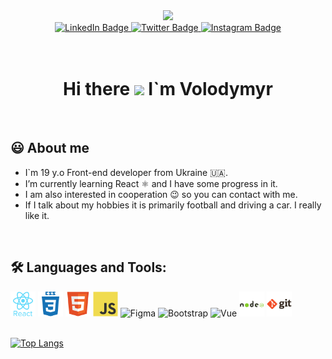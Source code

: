 <div id="header" align="center">
  <img src="https://media.giphy.com/media/M9gbBd9nbDrOTu1Mqx/giphy.gif" width="200"/>
</div>

<div id="badges" align="center">
  <a href="https://www.linkedin.com/in/volodymyr-pindak-984758222" target="_blank">
    <img src="https://img.shields.io/badge/LinkedIn-blue?style=for-the-badge&logo=linkedin&logoColor=white" alt="LinkedIn Badge"/>
  </a>
  <a href="https://twitter.com/i_amvova" target="_blank">
    <img src="https://img.shields.io/badge/Twitter-blue?style=for-the-badge&logo=twitter&logoColor=white" alt="Twitter Badge"/>
  </a>
  <a href="https://www.instagram.com/i.amvova/" target="_blank">
    <img src="https://upload.wikimedia.org/wikipedia/commons/thumb/e/e7/Instagram_logo_2016.svg/768px-Instagram_logo_2016.svg.png" width="28" alt="Instagram Badge"/>
  </a><br />
  <img src="https://komarev.com/ghpvc/?username=your-github-iamvova&style=flat-square&color=blue" alt=""/>
</div>


<br />
<h1 align="center">Hi there <img src="https://github.com/TheDudeThatCode/TheDudeThatCode/blob/master/Assets/Hi.gif" width="3%">  I`m Volodymyr</h1>

<br />

## 😃 About me
<ul>
  <li>I`m 19 y.o Front-end developer from Ukraine 🇺🇦. </li>
  <li>I’m currently learning React ⚛️ and I have some progress in it. </li>
  <li>I am also interested in cooperation 😉 so you can contact with me. </li>
  <li>If I talk about my hobbies it is primarily football and driving a car. I really like it.</li>
</ul>

<br />

## 🛠️ Languages and Tools:
<div>
  <img src="https://github.com/devicons/devicon/blob/master/icons/react/react-original-wordmark.svg" title="React" alt="React" width="40" height="40"/>
  <img src="https://github.com/devicons/devicon/blob/master/icons/css3/css3-plain-wordmark.svg"  title="CSS3" alt="CSS" width="40" height="40"/>
  <img src="https://github.com/devicons/devicon/blob/master/icons/html5/html5-original.svg" title="HTML5" alt="HTML" width="40" height="40"/>
  <img src="https://github.com/devicons/devicon/blob/master/icons/javascript/javascript-original.svg" title="JavaScript" alt="JavaScript" width="40" height="40"/>
  <img src="https://camo.githubusercontent.com/6fa306d5104fed4a5acb89fa9918be4ef32c806e4014e0e28d02b13526f5fa24/68747470733a2f2f706c61792d6c682e676f6f676c6575736572636f6e74656e742e636f6d2f6566774e6c7651337063685f2d685a39786548663659462d665f72487a51516f323149566576504c4f78707a5356667875564b6f6d325f37433661784662432d337255" title="Figma" alt="Figma" width="40" height="40"/>
  <img src="https://getbootstrap.com/docs/5.2/assets/brand/bootstrap-logo-shadow.png" title="Bootstrap" alt="Bootstrap" width="40" height="40"/>
  <img src="https://upload.wikimedia.org/wikipedia/commons/thumb/9/95/Vue.js_Logo_2.svg/768px-Vue.js_Logo_2.svg.png?20170919082558" title="Vue" alt="Vue" width="35" height="35"/>
  <img src="https://github.com/devicons/devicon/blob/master/icons/nodejs/nodejs-original-wordmark.svg" title="NodeJS" alt="NodeJS" width="40" height="40"/>
  <img src="https://github.com/devicons/devicon/blob/master/icons/git/git-original-wordmark.svg" title="Git" **alt="Git" width="40" height="40"/>
</div>
<br />

[![Top Langs](https://github-readme-stats.vercel.app/api/top-langs/?username=iamvova&layout=compact&theme=onedark)](https://github.com/anuraghazra/github-readme-stats)
